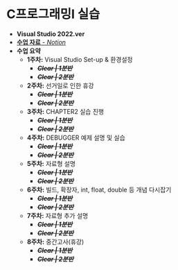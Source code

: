 # C프로그래밍I 실습

 - __Visual Studio 2022.ver__
 - [__수업 자료__ - *Notion*](https://charm-aluminum-6c2.notion.site/C-I-76bfad34356041feb3a6b9119172faf3)
 - __수업 요약__
   - __1주차:__ Visual Studio Set-up & 환경설정
     - ~~__*Clear | 1분반*__~~
     - ~~__*Clear | 2분반*__~~
   - __2주차:__ 선거일로 인한 휴강
     - ~~__*Clear | 1분반*__~~
     - ~~__*Clear | 2분반*__~~
   - __3주차:__ CHAPTER2 실습 진행
     - ~~__*Clear | 1분반*__~~
     - ~~__*Clear | 2분반*__~~
   - __4주차:__ DEBUGGER 예제 설명 및 실습
     - ~~__*Clear | 1분반*__~~
     - ~~__*Clear | 2분반*__~~
   - __5주차:__ 자료형 설명
     - ~~__*Clear | 1분반*__~~
     - ~~__*Clear | 2분반*__~~
   - __6주차:__ 빌드, 확장자, int, float, double 등 개념 다시잡기
     - ~~__*Clear | 1분반*__~~
     - ~~__*Clear | 2분반*__~~
   - __7주차:__ 자료형 추가 설명
     - ~~__*Clear | 1분반*__~~
     - ~~__*Clear | 2분반*__~~
   - __8주차:__ 중간고사(휴강)
     - ~~__*Clear | 1분반*__~~
     - ~~__*Clear | 2분반*__~~